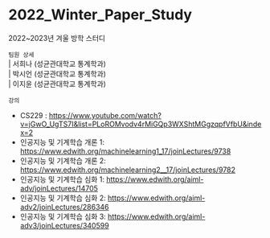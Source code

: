 # 2022_Winter_Paper_Study
2022~2023년 겨울 방학 스터디 

`팀원 상세` \
 | 서희나 (성균관대학교 통계학과) \
 | 박시언 (성균관대학교 통계학과) \
 | 이지윤 (성균관대학교 통계학과)


`강의` 

- CS229 : https://www.youtube.com/watch?v=jGwO_UgTS7I&list=PLoROMvodv4rMiGQp3WXShtMGgzqpfVfbU&index=2
- 인공지능 및 기계학습 개론 1: https://www.edwith.org/machinelearning1_17/joinLectures/9738
- 인공지능 및 기계학습 개론 2: https://www.edwith.org/machinelearning2__17/joinLectures/9782
- 인공지능 및 기계학습 심화 1: https://www.edwith.org/aiml-adv/joinLectures/14705
- 인공지능 및 기계학습 심화 2: https://www.edwith.org/aiml-adv2/joinLectures/286346
- 인공지능 및 기계학습 심화 3: https://www.edwith.org/aiml-adv3/joinLectures/340599
  
